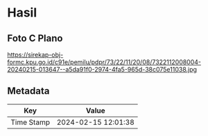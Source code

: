 # Hasil

## Foto C Plano

https://sirekap-obj-formc.kpu.go.id/c91e/pemilu/pdpr/73/22/11/20/08/7322112008004-20240215-013647--a5da91f0-2974-4fa5-965d-38c075e11038.jpg


## Metadata

| Key        | Value               |
| ---------- | ------------------- |
| Time Stamp | 2024-02-15 12:01:38 |



